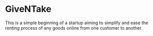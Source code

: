 # GiveNTake
This is a simple beginning of a startup aiming to simplify and ease the renting process of any goods online from one customer to another. 